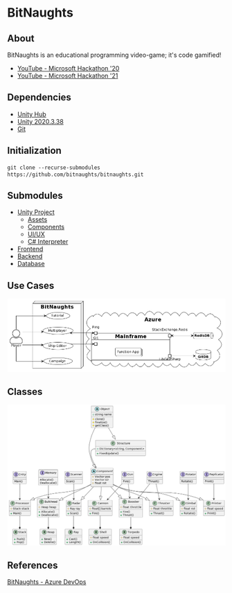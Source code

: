 # BitNaughts

## About

BitNaughts is an educational programming video-game; it's code gamified!

- [YouTube - Microsoft Hackathon '20](https://www.youtube.com/watch?v=kQaZFAu65z4)
- [YouTube - Microsoft Hackathon '21](https://www.youtube.com/watch?v=-gN4dHWMkSI)

## Dependencies

- [Unity Hub](https://unity3d.com/get-unity/download)
- [Unity 2020.3.38](https://unity3d.com/unity/whats-new/2020.3.38)
- [Git](https://git-scm.com/)

## Initialization

```
git clone --recurse-submodules https://github.com/bitnaughts/bitnaughts.git
```

## Submodules

- [Unity Project](https://github.com/bitnaughts/bitnaughts.unity)
    - [Assets](https://github.com/bitnaughts/bitnaughts.assets)
    - [Components](https://github.com/bitnaughts/bitnaughts.components)
    - [UI/UX](https://github.com/bitnaughts/bitnaughts.ui.ux)
    - [C# Interpreter](https://github.com/bitnaughts/csharp.interpreter)
- [Frontend](https://github.com/bitnaughts/bitnaughts.github.io)
- [Backend](https://github.com/bitnaughts/bitnaughts.mainframe)
- [Database](https://github.com/bitnaughts/bitnaughts.db)

## Use Cases

![Use Case Diagram](https://raw.githubusercontent.com/bitnaughts/.github/main/images/use-case.png)


## Classes

![Class Diagram](https://raw.githubusercontent.com/bitnaughts/.github/main/images/class-diagram.png)

## References

[BitNaughts - Azure DevOps](https://dev.azure.com/bitnaughts/bitnaughts)

